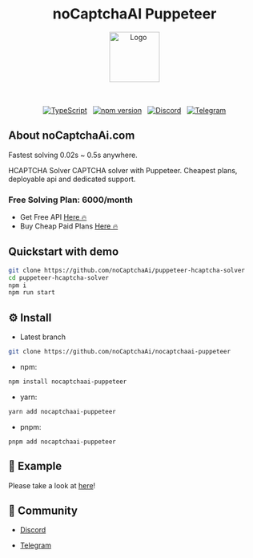 <div align="center">

# noCaptchaAI Puppeteer

<img src="assets/logo.png" alt="Logo" width="100" />
<br /><br /><br />

[![TypeScript](https://img.shields.io/badge/%3C%2F%3E-TypeScript-%230074c1.svg)](https://www.typescriptlang.org/) &nbsp; [![npm version](https://badge.fury.io/js/nocaptchaai-puppeteer.svg)](https://www.npmjs.com/package/nocaptchaai-puppeteer) &nbsp; [![Discord](https://img.shields.io/badge/chat%20on-Discord-7289da.svg)](https://discord.gg/E7FfzhZqzA) &nbsp; [![Telegram](https://img.shields.io/badge/chat%20on-Telegram-blue.svg)](https://t.me/noCaptchaAi)

</div>

## About noCaptchaAi.com

Fastest solving 0.02s ~ 0.5s anywhere.

HCAPTCHA Solver CAPTCHA solver with Puppeteer.  Cheapest plans, deployable api and dedicated support.

### Free Solving Plan: 6000/month

- Get Free API <a href="https://nocaptchaai.com">Here 🔥</a>
- Buy Cheap Paid Plans <a href="https://nocaptchaai.com/plans">Here 🔥</a>

## Quickstart with demo 

```bash
git clone https://github.com/noCaptchaAi/puppeteer-hcaptcha-solver
cd puppeteer-hcaptcha-solver
npm i
npm run start
```

<!---
https://user-images.githubusercontent.com/4178343/193613698-fed0f223-bf23-43e2-8e6a-7732b3a4b64f.mp4
-->

## ⚙️ Install

- Latest branch

```bash
git clone https://github.com/noCaptchaAi/nocaptchaai-puppeteer
```

- npm:

```bash
npm install nocaptchaai-puppeteer
```

- yarn:

```bash
yarn add nocaptchaai-puppeteer
```

- pnpm:

```
pnpm add nocaptchaai-puppeteer
```

## 🧪 Example

Please take a look at [here](./example/index.ts)!

## 💬 Community

- [Discord](https://discord.com/invite/E7FfzhZqzA)

- [Telegram](https://t.me/noCaptchaAi)
